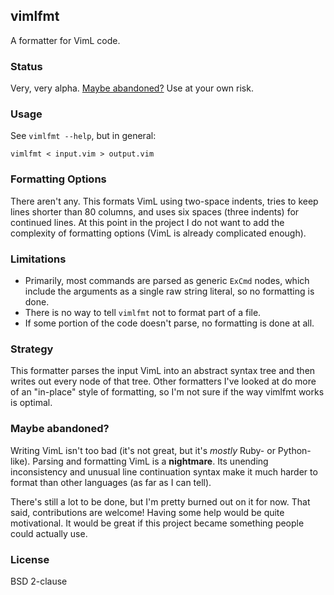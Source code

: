 ## vimlfmt

A formatter for VimL code.

### Status

Very, very alpha. [Maybe abandoned?](#maybe-abandoned) Use at your own risk.

### Usage

See `vimlfmt --help`, but in general:

    vimlfmt < input.vim > output.vim

### Formatting Options

There aren't any. This formats VimL using two-space indents, tries to keep lines
shorter than 80 columns, and uses six spaces (three indents) for continued
lines. At this point in the project I do not want to add the complexity of
formatting options (VimL is already complicated enough).

### Limitations

- Primarily, most commands are parsed as generic `ExCmd` nodes, which include
  the arguments as a single raw string literal, so no formatting is done.
- There is no way to tell `vimlfmt` not to format part of a file.
- If some portion of the code doesn't parse, no formatting is done at all.

### Strategy

This formatter parses the input VimL into an abstract syntax tree and then
writes out every node of that tree. Other formatters I've looked at do more of
an "in-place" style of formatting, so I'm not sure if the way vimlfmt works is
optimal.

### Maybe abandoned?

Writing VimL isn't too bad (it's not great, but it's _mostly_ Ruby- or
Python-like). Parsing and formatting VimL is a **nightmare**. Its unending
inconsistency and unusual line continuation syntax make it much harder to format
than other languages (as far as I can tell).

There's still a lot to be done, but I'm pretty burned out on it for now. That
said, contributions are welcome! Having some help would be quite motivational.
It would be great if this project became something people could actually use.

### License

BSD 2-clause
